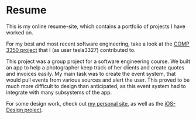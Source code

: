 # Resume
This is my online resume-site, which contains a portfolio of projects I have worked on.

For my best and most recent software engineering, take a look at the [COMP 3350 project](https://github.com/RyPope/COMP3350) that I (as user tesla3327) contributed to.

This project was a group project for a software engineering course. We built an app to help a photographer keep track of her clients and create quotes and invoices easily. My main task was to create the event system, that would pull events from various sources and alert the user. This proved to be much more difficult to design than anticipated, as this event system had to integrate with many subsystems of the app.

For some design work, check out [my personal site](www.michaelnthiessen.com), as well as the [iOS-Design project](https://github.com/michaelnthiessen/iOS-Design).


